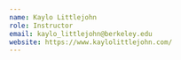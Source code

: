 ```yaml
---
name: Kaylo Littlejohn
role: Instructor
email: kaylo_littlejohn@berkeley.edu
website: https://www.kaylolittlejohn.com/
---
```


